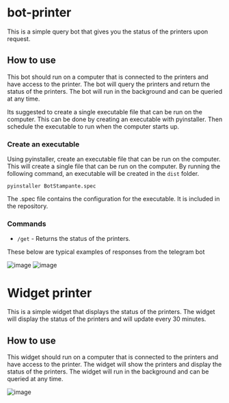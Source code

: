 # bot-printer
This is a simple query bot that gives you the status of the printers upon request.

## How to use
This bot should run on a computer that is connected to the printers and have access to the printer. The bot will query the printers and return the status of the printers. The bot will run in the background and can be queried at any time.

Its suggested to create a single executable file that can be run on the computer. This can be done by creating an executable with pyinstaller. Then schedule the executable to run when the computer starts up.

### Create an executable
Using pyinstaller, create an executable file that can be run on the computer. This will create a single file that can be run on the computer. By running the following command, an executable will be created in the `dist` folder.

```pyinstaller BotStampante.spec```

The .spec file contains the configuration for the executable. It is included in the repository.

### Commands
- `/get` - Returns the status of the printers.

These below are typical examples of responses from the telegram bot

![image](https://github.com/user-attachments/assets/d1ae2292-2335-4f9a-bb35-b95c1a703be7)
![image](https://github.com/user-attachments/assets/9a8c8304-1695-4170-ac6d-d2a6ce7e6c17)


# Widget printer
This is a simple widget that displays the status of the printers. The widget will display the status of the printers and will update every 30 minutes.

## How to use
This widget should run on a computer that is connected to the printers and have access to the printer. The widget will show the printers and display the status of the printers. The widget will run in the background and can be queried at any time.


![image](https://github.com/user-attachments/assets/151d3d6d-fee0-4495-acef-7613ba567141)
